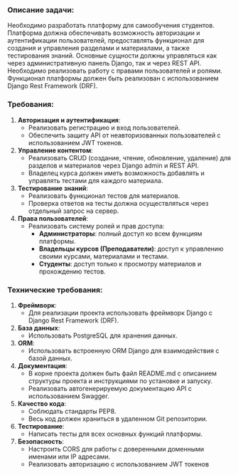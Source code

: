 ### Описание задачи:

Необходимо разработать платформу для самообучения студентов. Платформа должна обеспечивать возможность авторизации и аутентификации пользователей, предоставлять функционал для создания и управления разделами и материалами, а также тестирования знаний. Основные сущности должны управляться как через административную панель Django, так и через REST API. Необходимо реализовать работу с правами пользователей и ролями. Функционал платформы должен быть реализован с использованием Django Rest Framework (DRF).

 

### Требования:

1. **Авторизация и аутентификация**: 
   - Реализовать регистрацию и вход пользователей.
   - Обеспечить защиту API от неавторизованных пользователей с использованием JWT токенов.
2. **Управление контентом**: 
   - Реализовать CRUD (создание, чтение, обновление, удаление) для разделов и материалов через Django admin и REST API.
   - Владелец курса должен иметь возможность добавлять и управлять тестами для каждого материала.
3. **Тестирование знаний**: 
   - Реализовать функционал тестов для материалов.
   - Проверка ответов на тесты должна осуществляться через отдельный запрос на сервер.
4. **Права пользователей**: 
   - Реализовать систему ролей и прав доступа: 
     - **Администраторы**: полный доступ ко всем функциям платформы.
     - **Владельцы курсов (Преподаватели)**: доступ к управлению своими курсами, материалами и тестами.
     - **Студенты**: доступ только к просмотру материалов и прохождению тестов.

 

### Технические требования:

1. **Фреймворк**: 
   - Для реализации проекта использовать фреймворк Django с Django Rest Framework (DRF).
2. **База данных**: 
   - Использовать PostgreSQL для хранения данных.
3. **ORM**: 
   - Использовать встроенную ORM Django для взаимодействия с базой данных.
4. **Документация**: 
   - В корне проекта должен быть файл README.md с описанием структуры проекта и инструкциями по установке и запуску.
   - Реализовать автогенерируемую документацию API с использованием Swagger.
5. **Качество кода**: 
   - Соблюдать стандарты PEP8.
   - Весь код должен храниться в удаленном Git репозитории.
6. **Тестирование**: 
   - Написать тесты для всех основных функций платформы.
7. **Безопасность**: 
   - Настроить CORS для работы с доверенными доменными именами или IP адресами.
   - Реализовать авторизацию с использованием JWT токенов